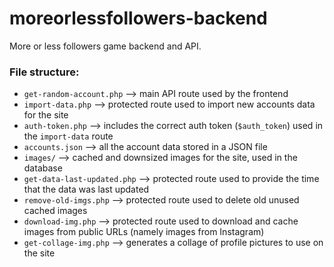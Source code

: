 # moreorlessfollowers-backend

More or less followers game backend and API.

### File structure:

- `get-random-account.php` --> main API route used by the frontend
- `import-data.php` --> protected route used to import new accounts data for the site
- `auth-token.php` --> includes the correct auth token (`$auth_token`) used in the `import-data` route
- `accounts.json` --> all the account data stored in a JSON file
- `images/` --> cached and downsized images for the site, used in the database
- `get-data-last-updated.php` --> protected route used to provide the time that the data was last updated
- `remove-old-imgs.php` --> protected route used to delete old unused cached images
- `download-img.php` --> protected route used to download and cache images from public URLs (namely images from Instagram)
- `get-collage-img.php` --> generates a collage of profile pictures to use on the site
